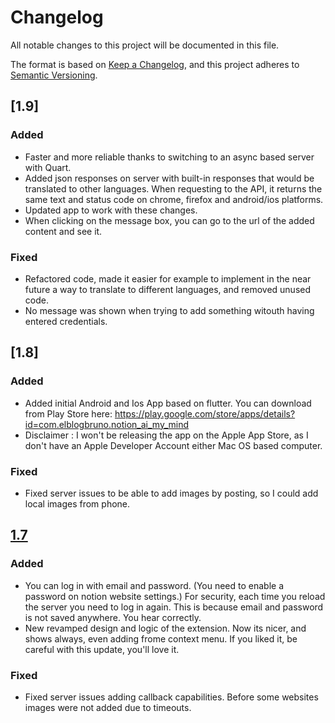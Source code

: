 # Changelog

All notable changes to this project will be documented in this file.

The format is based on [Keep a Changelog](https://keepachangelog.com/en/1.0.0/),
and this project adheres to [Semantic Versioning](https://semver.org/spec/v2.0.0.html).

## [1.9]

### Added 

- Faster and more reliable thanks to switching to an async based server with Quart. 
- Added json responses on server with built-in responses that would be translated to other languages. When requesting to the API, it returns the same text and status code on chrome, firefox and android/ios platforms.
- Updated app to work with these changes.
- When clicking on the message box, you can go to the url of the added content and see it.

### Fixed

- Refactored code, made it easier for example to implement in the near future a way to translate to different languages, and removed unused code.
- No message was shown when trying to add something witouth having entered credentials.

## [1.8]

### Added 

- Added initial Android and Ios App based on flutter. You can download from Play Store here: https://play.google.com/store/apps/details?id=com.elblogbruno.notion_ai_my_mind
- Disclaimer : I won't be releasing the app on the Apple App Store, as I don't have an Apple Developer Account either Mac OS based computer.

### Fixed

- Fixed server issues to be able to add images by posting, so I could add local images from phone.

## [1.7]

### Added 

- You can log in with email and password. (You need to enable a password on notion website settings.) For security, each time you reload the server you need to log in again. This is because email and password is not saved anywhere. You hear correctly.
- New revamped design and logic of the extension. Now its nicer, and shows always, even adding frome context menu. If you liked it, be careful with this update, you'll love it. 

### Fixed

- Fixed server issues adding callback capabilities. Before some websites images were not added due to timeouts.


[1.7]: https://github.com/elblogbruno/NotionAI-MyMind/releases/tag/1.7
